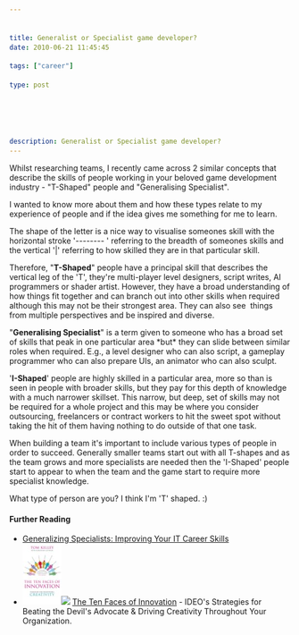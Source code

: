 ```yaml
---


title: Generalist or Specialist game developer?
date: 2010-06-21 11:45:45

tags: ["career"]

type: post





description: Generalist or Specialist game developer?
---
```

Whilst researching teams, I recently came across 2 similar concepts that
describe the skills of people working in your beloved game development
industry - "T-Shaped" people and "Generalising Specialist".

I wanted to know more about them and how these types relate to my
experience of people and if the idea gives me something for me to learn.

The shape of the letter is a nice way to visualise someones skill with
the horizontal stroke '--------
' referring to the breadth of someones
skills and the vertical '|' referring to how skilled they are in that
particular skill.

Therefore, "**T-Shaped**" people have a principal skill that describes
the vertical leg of the 'T', they're multi-player level designers,
script writes, AI programmers or shader artist. However, they have a
broad understanding of how things fit together and can branch out into
other skills when required although this may not be their strongest
area. They can also see  things from multiple perspectives and be
inspired and diverse.

"**Generalising Specialist**" is a term given to someone who has a broad
set of skills that peak in one particular area \*but\* they can slide
between similar roles when required. E.g., a level designer who can also
script, a gameplay programmer who can also prepare UIs, an animator who
can also sculpt.

'**I-Shaped**' people are highly skilled in a particular area, more so
than is seen in people with broader skills, but they pay for this depth
of knowledge with a much narrower skillset. This narrow, but deep, set
of skills may not be required for a whole project and this may be where
you consider outsourcing, freelancers or contract workers to hit the
sweet spot without taking the hit of them having nothing to do outside
of that one task.

When building a team it's important to include various types of people
in order to succeed. Generally smaller teams start out with all T-shapes
and as the team grows and more specialists are needed then the
'I-Shaped' people start to appear to when the team and the game start to
require more specialist knowledge.

What type of person are you? I think I'm 'T' shaped. :)

#### Further Reading

-   [Generalizing
Specialists: Improving Your IT Career
    Skills](http://www.agilemodeling.com/essays/generalizingSpecialists.htm)
-   [![](/assets/TheTenFacesOfInnovation.jpg)](http://www.amazon.co.uk/gp/product/184668031X?ie=UTF8&tag=gamedevelcons-21&linkCode=as2&camp=1634&creative=19450&creativeASIN=184668031X)![](/assets/ir?t=gamedevelcons-21&l=as2&o=2&a=184668031X)
    [The Ten Faces of
    Innovation](http://www.amazon.co.uk/gp/product/184668031X?ie=UTF8&tag=gamedevelcons-21&linkCode=as2&camp=1634&creative=19450&creativeASIN=184668031X) -
    IDEO's Strategies for Beating the Devil's Advocate & Driving
    Creativity Throughout Your Organization.

